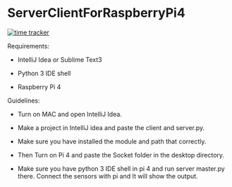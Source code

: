 # ServerClientForRaspberryPi4

[![time tracker](https://wakatime.com/badge/github/SaadAhmedSalim/ServerClientForRaspberryPi4.svg)](https://wakatime.com/badge/github/SaadAhmedSalim/ServerClientForRaspberryPi4)

Requirements: 

- IntelliJ Idea or Sublime Text3

- Python 3 IDE shell

- Raspberry Pi 4

Guidelines:

- Turn on MAC and open IntelliJ Idea.

- Make a project in IntelliJ idea and paste the client and server.py. 

- Make sure you have installed the module and path that correctly.

- Then Turn on Pi 4 and paste the Socket folder in the desktop directory.

- Make sure you have python 3 IDE shell in pi 4 and run server master.py there. Connect the sensors with pi and It will show the output.
